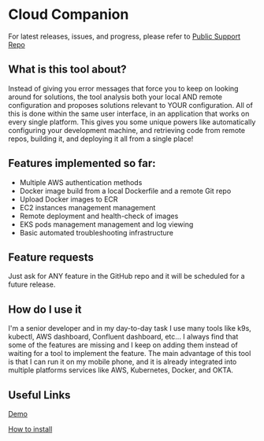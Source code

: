 # Cloud Companion

For latest releases, issues, and progress, please refer to [Public Support Repo](https://github.com/ahmedyarub/cloud_companion_public)

## What is this tool about?

Instead of giving you error messages that force you to keep on looking around for solutions, the tool analysis both your local AND remote configuration and proposes solutions relevant to YOUR configuration. All of this is done within the same user interface, in an application that works on every single platform. This gives you some unique powers like automatically configuring your development machine, and retrieving code from remote repos, building it, and deploying it all from a single place!


## Features implemented so far:
* Multiple AWS authentication methods
* Docker image build from a local Dockerfile and a remote Git repo
* Upload Docker images to ECR
* EC2 instances management management
* Remote deployment and health-check of images
* EKS pods management management and log viewing
* Basic automated troubleshooting infrastructure

## Feature requests
Just ask for ANY feature in the GitHub repo and it will be scheduled for a future release.

## How do I use it
I'm a senior developer and in my day-to-day task I use many tools like k9s, kubectl, AWS dashboard, Confluent dashboard, etc...
I always find that some of the features are missing and I keep on adding them instead of waiting for a tool to implement the feature.
The main advantage of this tool is that I can run it on my mobile phone, and it is already integrated into multiple platforms services like AWS, Kubernetes, Docker, and OKTA.

## Useful Links
[Demo](https://www.linkedin.com/feed/update/urn:li:activity:6728448245539880960/)

[How to install](https://www.linkedin.com/posts/ahmed-yarub-hani-al-nuaimi-77186267_aws-qt-cloud-activity-6731279230157623296-g8MU)

